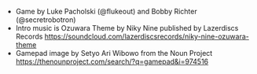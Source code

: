 * Game by Luke Pacholski (@flukeout) and Bobby Richter (@secretrobotron)
* Intro music is Ozuwara Theme by Niky Nine published by Lazerdiscs Records https://soundcloud.com/lazerdiscsrecords/niky-nine-ozuwara-theme
* Gamepad image by Setyo Ari Wibowo from the Noun Project https://thenounproject.com/search/?q=gamepad&i=974516

